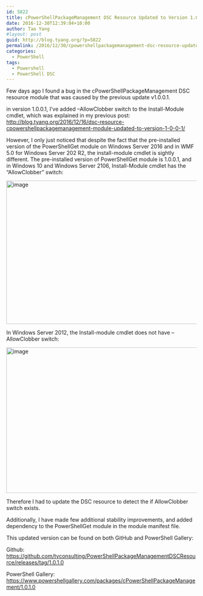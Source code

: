 ```yaml
---
id: 5822
title: cPowerShellPackageManagement DSC Resource Updated to Version 1.0.1.0
date: 2016-12-30T12:39:04+10:00
author: Tao Yang
#layout: post
guid: http://blog.tyang.org/?p=5822
permalink: /2016/12/30/cpowershellpackagemanagement-dsc-resource-updated-to-version-1-0-1-0/
categories:
  - PowerShell
tags:
  - Powershell
  - PowerShell DSC
---
```

Few days ago I found a bug in the cPowerShellPackageManagement DSC resource module that was caused by the previous update v1.0.0.1.

in version 1.0.0.1, I’ve added –AllowClobber switch to the Install-Module cmdlet, which was explained in my previous post: <a title="http://blog.tyang.org/2016/12/16/dsc-resource-cpowershellpackagemanagement-module-updated-to-version-1-0-0-1/" href="http://blog.tyang.org/2016/12/16/dsc-resource-cpowershellpackagemanagement-module-updated-to-version-1-0-0-1/">http://blog.tyang.org/2016/12/16/dsc-resource-cpowershellpackagemanagement-module-updated-to-version-1-0-0-1/</a>

However, I only just noticed that despite the fact that the pre-installed version of the PowerShellGet module on Windows Server 2016 and in WMF 5.0 for Windows Server 202 R2, the install-module cmdlet is sightly different. The pre-installed version of PowerShellGet module is 1.0.0.1, and in Windows 10 and Windows Server 2106, Install-Module cmdlet has the “AllowClobber” switch:

<a href="http://blog.tyang.org/wp-content/uploads/2016/12/image-15.png"><img style="background-image: none; padding-top: 0px; padding-left: 0px; display: inline; padding-right: 0px; border: 0px;" title="image" src="http://blog.tyang.org/wp-content/uploads/2016/12/image_thumb-15.png" alt="image" width="597" height="379" border="0" /></a>

In Windows Server 2012, the Install-module cmdlet does not have –AllowClobber switch:

<a href="http://blog.tyang.org/wp-content/uploads/2016/12/image-16.png"><img style="background-image: none; padding-top: 0px; padding-left: 0px; display: inline; padding-right: 0px; border: 0px;" title="image" src="http://blog.tyang.org/wp-content/uploads/2016/12/image_thumb-16.png" alt="image" width="626" height="385" border="0" /></a>

Therefore I had to update the DSC resource to detect the if AllowClobber switch exists.

Additionally, I have made few additional stability improvements, and added dependency to the PowerShellGet module in the module manifest file.

This updated version can be found on both GitHub and PowerShell Gallery:

Github: <a title="https://github.com/tyconsulting/PowerShellPackageManagementDSCResource/releases/tag/1.0.1.0" href="https://github.com/tyconsulting/PowerShellPackageManagementDSCResource/releases/tag/1.0.1.0">https://github.com/tyconsulting/PowerShellPackageManagementDSCResource/releases/tag/1.0.1.0</a>

PowerShell Gallery: <a title="https://www.powershellgallery.com/packages/cPowerShellPackageManagement/1.0.1.0" href="https://www.powershellgallery.com/packages/cPowerShellPackageManagement/1.0.1.0">https://www.powershellgallery.com/packages/cPowerShellPackageManagement/1.0.1.0</a>